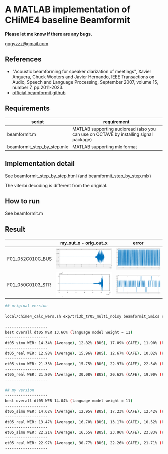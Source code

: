 # A MATLAB implementation of CHiME4 baseline Beamformit

**Please let me know if there are any bugs.**

gogyzzz@gmail.com

## References

- "Acoustic beamforming for speaker diarization of meetings", Xavier Anguera, Chuck Wooters and Javier Hernando, IEEE Transactions on Audio, Speech and Language Processing, September 2007, volume 15, number 7, pp.2011-2023.
- [official beamformit github](https://github.com/xanguera/BeamformIt)

## Requirements

| script | requirement |
|---|---|
| beamformit.m | MATLAB supporting audioread (also you can use on OCTAVE by installing signal package) |
| beamformit_step_by_step.mlx | MATLAB supporting mlx format |

## Implementation detail
See beamformit_step_by_step.html (and beamformit_step_by_step.mlx)

The viterbi decoding is different from the original.

## How to run

See beamformit.m 

## Result

|   | my_out_x - orig_out_x | error |
|---|---|---|
| F01_052C010C_BUS | ![](sample7_diff.png)  | ![](sample7_diff_zoomin.png)  |
| F01_050C0103_STR | ![](sample8_diff.png)  | ![](sample8_diff_zoomin.png)  |

```sh
## original version

local/chime4_calc_wers.sh exp/tri3b_tr05_multi_noisy beamformit_5mics exp/tri3b_tr05_multi_noisy/graph_tgpr_5k

-------------------
best overall dt05 WER 13.66% (language model weight = 11)
-------------------
dt05_simu WER: 14.34% (Average), 12.82% (BUS), 17.09% (CAFE), 11.90% (PEDESTRIAN), 15.56% (STREET)
-------------------
dt05_real WER: 12.98% (Average), 15.96% (BUS), 12.67% (CAFE), 10.02% (PEDESTRIAN), 13.26% (STREET)
-------------------
et05_simu WER: 21.33% (Average), 15.75% (BUS), 22.97% (CAFE), 22.54% (PEDESTRIAN), 24.06% (STREET)
-------------------
et05_real WER: 21.80% (Average), 30.08% (BUS), 20.62% (CAFE), 19.90% (PEDESTRIAN), 16.62% (STREET)
-------------------

## my version
-------------------
best overall dt05 WER 14.04% (language model weight = 11)
-------------------
dt05_simu WER: 14.62% (Average), 12.95% (BUS), 17.23% (CAFE), 12.42% (PEDESTRIAN), 15.87% (STREET)
-------------------
dt05_real WER: 13.47% (Average), 16.70% (BUS), 13.17% (CAFE), 10.52% (PEDESTRIAN), 13.48% (STREET)
-------------------
et05_simu WER: 22.21% (Average), 16.55% (BUS), 23.96% (CAFE), 23.83% (PEDESTRIAN), 24.51% (STREET)
-------------------
et05_real WER: 22.97% (Average), 30.77% (BUS), 22.26% (CAFE), 21.71% (PEDESTRIAN), 17.13% (STREET)
-------------------
```
